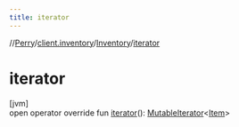 ```yaml
---
title: iterator
---
```

//[Perry](../../../index.html)/[client.inventory](../index.html)/[Inventory](index.html)/[iterator](iterator.html)



# iterator



[jvm]\
open operator override fun [iterator](iterator.html)(): [MutableIterator](https://kotlinlang.org/api/latest/jvm/stdlib/kotlin.collections/-mutable-iterator/index.html)<[Item](../-item/index.html)>




